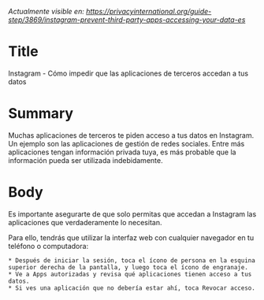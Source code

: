 *Actualmente visible en: https://privacyinternational.org/guide-step/3869/instagram-prevent-third-party-apps-accessing-your-data-es*

# Title

Instagram - Cómo impedir que las aplicaciones de terceros accedan a tus datos

# Summary 

Muchas aplicaciones de terceros te piden acceso a tus datos en Instagram. Un ejemplo son las aplicaciones de gestión de redes sociales. Entre más aplicaciones tengan información privada tuya, es más probable que la información pueda ser utilizada indebidamente.

# Body

 Es importante asegurarte de que solo permitas que accedan a Instagram las aplicaciones que verdaderamente lo necesitan.

Para ello, tendrás que utilizar la interfaz web con cualquier navegador en tu teléfono o computadora:

    * Después de iniciar la sesión, toca el ícono de persona en la esquina superior derecha de la pantalla, y luego toca el ícono de engranaje.
    * Ve a Apps autorizadas y revisa qué aplicaciones tienen acceso a tus datos.
    * Si ves una aplicación que no debería estar ahí, toca Revocar acceso.


 
